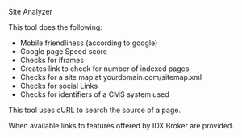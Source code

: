 Site Analyzer

This tool does the following:

* Mobile friendliness (according to google)
* Google page Speed score
* Checks for iframes
* Creates link to check for number of indexed pages
* Checks for a site map at yourdomain.com/sitemap.xml
* Checks for social Links
* Checks for identifiers of a CMS system used

This tool uses cURL to search the source of a page.

When available links to features offered by IDX Broker are provided.
